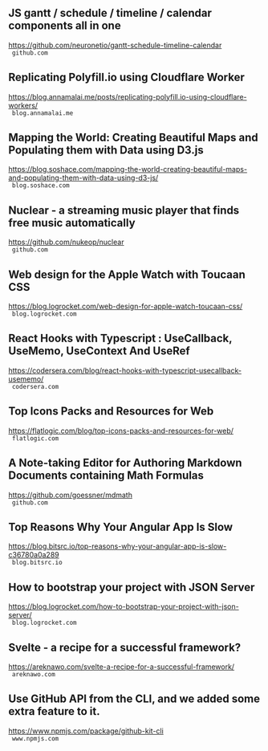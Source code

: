 ## JS gantt / schedule / timeline / calendar components all in one  
https://github.com/neuronetio/gantt-schedule-timeline-calendar  
 ` github.com`
  

## Replicating Polyfill.io using Cloudflare Worker  
https://blog.annamalai.me/posts/replicating-polyfill.io-using-cloudflare-workers/  
 ` blog.annamalai.me`
  

## Mapping the World: Creating Beautiful Maps and Populating them with Data using D3.js  
https://blog.soshace.com/mapping-the-world-creating-beautiful-maps-and-populating-them-with-data-using-d3-js/  
 ` blog.soshace.com`
  

## Nuclear - a streaming music player that finds free music automatically  
https://github.com/nukeop/nuclear  
 ` github.com`
  

## Web design for the Apple Watch with Toucaan CSS  
https://blog.logrocket.com/web-design-for-apple-watch-toucaan-css/  
 ` blog.logrocket.com`
  

## React Hooks with Typescript : UseCallback, UseMemo, UseContext And UseRef  
https://codersera.com/blog/react-hooks-with-typescript-usecallback-usememo/  
 ` codersera.com`
  

## Top Icons Packs and Resources for Web  
https://flatlogic.com/blog/top-icons-packs-and-resources-for-web/  
 ` flatlogic.com`
  

## A Note-taking Editor for Authoring Markdown Documents containing Math Formulas  
https://github.com/goessner/mdmath  
 ` github.com`
  

## Top Reasons Why Your Angular App Is Slow  
https://blog.bitsrc.io/top-reasons-why-your-angular-app-is-slow-c36780a0a289  
 ` blog.bitsrc.io`
  

## How to bootstrap your project with JSON Server  
https://blog.logrocket.com/how-to-bootstrap-your-project-with-json-server/  
 ` blog.logrocket.com`
  

## Svelte - a recipe for a successful framework?  
https://areknawo.com/svelte-a-recipe-for-a-successful-framework/  
 ` areknawo.com`
  

## Use GitHub API from the CLI, and we added some extra feature to it.  
https://www.npmjs.com/package/github-kit-cli  
 ` www.npmjs.com`
  

